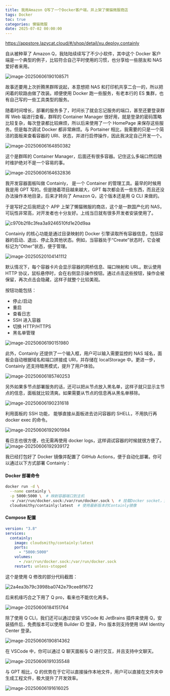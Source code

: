```yaml
---
title: 我用Amazon Q写了一个Docker客户端，并上架了懒猫微服商店
tags: Docker
toc: true
categories: 懒猫微服
date: 2025-07-02 00:00:00
---
```


https://appstore.lazycat.cloud/#/shop/detail/xu.deploy.containly

自从被种草了 Amazon Q，我陆陆续续写了不少小软件，其中这个 Docker 客户端是一个典型的例子，比较符合自己平时使用的习惯，也分享给一些朋友和 NAS 爱好者来用。

![image-20250606190108571](https://raw.githubusercontent.com/cloudsmithy/picgo-imh/master/image-20250606190108571.png)

故事还要用上次折腾黑群晖说起，本意想把 NAS 和打印机共享二合一的，所以把闲着的软路由做了改装。顺便使用 Docker 跑一些服务，有老本行的 ES 集群，也有自己写的一些工具类型的服务。

<!-- more -->

随着时间增长，部署的服务多了，时间长了就会忘记服务的端口，甚至还要登录群晖 Web 端进行查看，群晖的 Container Manager 很好用，就是登录的密码策略比较复杂，每次登录都比较麻烦，所以后来使用了一个 HomePage 来保存这些服务。但是每次调试 Docker 都非常麻烦。与 Portainer 相比，我需要的只是一个简洁的面板来查看容器的 URI、状态，并进行启停操作，因此我决定自己开发一个。

![image-20250606164850382](https://raw.githubusercontent.com/cloudsmithy/picgo-imh/master/image-20250606164850382.png)

这个是群晖的 Container Manager，后面还有很多容器。记住这么多端口然后随时维护绝对不是一个容易的事。

![image-20250606164632836](https://raw.githubusercontent.com/cloudsmithy/picgo-imh/master/image-20250606164632836.png)

我开发容器面板叫做 Containly， 是一个 Container 的管理工具。最早的时候用我是用 GPT 写的。但是随着项目越来越大，GPT 每次都会丢一些东西，而且还没办法操作本地目录，后来才转向了 Amazon Q，这个版本还是用 Q CLI 来做的。

于是写好之后我把这个 APP 上架了懒猫微服的商店，这个是一款国产化的 NAS，可玩性非常高，对开发者也十分友好。上线当日就有很多开发者安装使用了。

![c970b2f8c3fea3a9246510fd1e20d9aa](https://raw.githubusercontent.com/cloudsmithy/picgo-imh/master/c970b2f8c3fea3a9246510fd1e20d9aa.png)

Containly 的核心功能是通过目录映射的 Docker 引擎读取所有容器信息，包括容器的启动、退出、停止及其他状态。例如，当容器处于“Create”状态时，它会被标记为“Other”状态，便于管理。

![image-20250520104141112](https://raw.githubusercontent.com/cloudsmithy/picgo-imh/master/image-20250520104141112.png)

默认情况下，每个容器卡片会显示容器的网桥信息、端口映射和 URL。默认使用 HTTP 协议，鼠标悬停时，会在右侧显示操作按钮。通过点击这些按钮，操作会被保留，再次点击会隐藏，这样子就整个比较美观。

按钮功能包括：

- 停止/启动
- 重启
- 查看日志
- SSH 进入容器
- 切换 HTTP/HTTPS
- 黑名单管理

![image-20250606190151980](https://raw.githubusercontent.com/cloudsmithy/picgo-imh/master/image-20250606190151980.png)

此外，Containly 还提供了一个输入框，用户可以输入需要监控的 NAS 域名，面板会自动根据域名和端口拼接成 URI，并存储在 localStorage 中。更进一步，Containly 还支持暗黑模式，提升了用户体验。

![image-20250606185740253](https://raw.githubusercontent.com/cloudsmithy/picgo-imh/master/image-20250606185740253.png)

另外如果多节点部署服务的话，还可以把从节点放入黑名单，这样子就只显示主节点的信息，面板就比较清爽。如果需要从节点的信息再从黑名单移除。

![image-20250606190231618](https://raw.githubusercontent.com/cloudsmithy/picgo-imh/master/image-20250606190231618.png)

利用面板的 SSH 功能， 能够直接从面板进去访问容器的 SHELL，不用执行再 docker exec 的命令。

![image-20250606192901984](https://raw.githubusercontent.com/cloudsmithy/picgo-imh/master/image-20250606192901984.png)

看日志也很方便，也无需再使用 docker logs，这样调试容器的时候就很方便了。
![image-20250606192939172](https://raw.githubusercontent.com/cloudsmithy/picgo-imh/master/image-20250606192939172.png)

我已经打包好了 Docker 镜像并配置了 GitHub Actions，便于自动化部署。你可以通过以下方式部署 Containly：

#### **Docker 部署命令**

```bash
docker run -d \
  --name containly \
  -p 5000:5000 \  # 映射容器端口到主机
  -v /var/run/docker.sock:/var/run/docker.sock \  # 挂载Docker socket，允许访问宿主机Docker
  cloudsmithy/containly:latest  # 使用最新版本的Containly镜像
```

#### **Compose 配置**

```yaml
version: "3.8"
services:
  containly:
    image: cloudsmithy/containly:latest
    ports:
      - "5000:5000"
    volumes:
      - /var/run/docker.sock:/var/run/docker.sock
    restart: unless-stopped
```

这个是使用 Q 修改的部分代码截图：

![2a4ea3b79c3998ba0742e79cee8f1672](https://raw.githubusercontent.com/cloudsmithy/picgo-imh/master/2a4ea3b79c3998ba0742e79cee8f1672.png)

后来机缘巧合之下用了 Q pro，看来也不能优化再多。

![image-20250606184151764](https://raw.githubusercontent.com/cloudsmithy/picgo-imh/master/image-20250606184151764.png)

除了使用 Q CLI，我们还可以通过安装 VSCode 和 JetBrains 插件来使用 Q，安装插件后，免费版本可以使用 Builder ID 登录，Pro 版本则支持使用 IAM Identity Center 登录。

![image-20250606190814362](https://raw.githubusercontent.com/cloudsmithy/picgo-imh/master/image-20250606190814362.png)

在 VSCode 中，你可以通过 Q 聊天面板与 Q 进行交互，并且支持中文聊天。

![image-20250606191035548](https://raw.githubusercontent.com/cloudsmithy/picgo-imh/master/image-20250606191035548.png)

与 GPT 相比，Q 的优势在于它可以直接操作本地文件，用户可以直接在文件夹中生成工程文件，极大提升了开发效率。

![image-20250606191616025](https://raw.githubusercontent.com/cloudsmithy/picgo-imh/master/image-20250606191616025.png)
